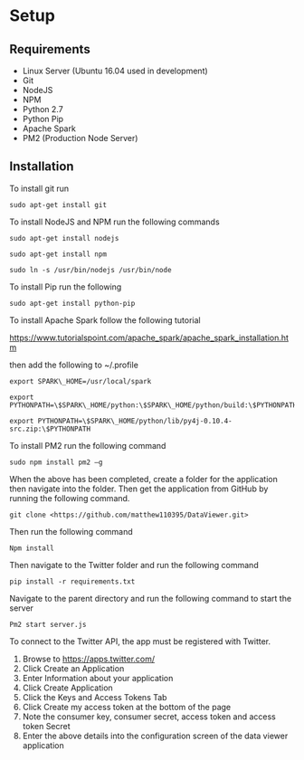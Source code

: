 Setup
=====

Requirements
-------------

-   Linux Server (Ubuntu 16.04 used in development)
-   Git
-   NodeJS
-   NPM
-   Python 2.7
-   Python Pip
-   Apache Spark
-   PM2 (Production Node Server)

Installation
-----------------

To install git run
```
sudo apt-get install git
```
To install NodeJS and NPM run the following commands
```
sudo apt-get install nodejs

sudo apt-get install npm

sudo ln -s /usr/bin/nodejs /usr/bin/node
```
To install Pip run the following
```
sudo apt-get install python-pip
```
To install Apache Spark follow the following tutorial

<https://www.tutorialspoint.com/apache_spark/apache_spark_installation.htm>

then add the following to \~/.profile
```
export SPARK\_HOME=/usr/local/spark

export PYTHONPATH=\$SPARK\_HOME/python:\$SPARK\_HOME/python/build:\$PYTHONPATH

export PYTHONPATH=\$SPARK\_HOME/python/lib/py4j-0.10.4-src.zip:\$PYTHONPATH
```
To install PM2 run the following command
```
sudo npm install pm2 –g
```
When the above has been completed, create a folder for the application
then navigate into the folder. Then get the application from GitHub by
running the following command.
```
git clone <https://github.com/matthew110395/DataViewer.git>
```
Then run the following command
```
Npm install
```
Then navigate to the Twitter folder and run the following command
```
pip install -r requirements.txt
```
Navigate to the parent directory and run the following command to start
the server
```
Pm2 start server.js
```
To connect to the Twitter API, the app must be registered with Twitter.

1.  Browse to <https://apps.twitter.com/>
2.  Click Create an Application
3.  Enter Information about your application
4.  Click Create Application
5.  Click the Keys and Access Tokens Tab
6.  Click Create my access token at the bottom of the page
7.  Note the consumer key, consumer secret, access token and access
    token Secret
8.  Enter the above details into the configuration screen of the data
    viewer application
